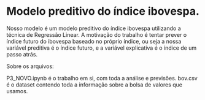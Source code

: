 # Modelo preditivo do índice ibovespa.

Nosso modelo é um modelo preditivo do índice ibovespa utilizando a técnica de Regressão Linear.
A motivação do trabalho é tentar prever o índice futuro do ibovespa baseado no próprio índice, ou seja a nossa variável preditiva é o índice futuro, e a variável explicativa é o índice de um passo atrás. 

Sobre os arquivos:

P3_NOVO.ipynb é o trabalho em si, com toda a análise e previsões.
bov.csv é o dataset contendo toda a informação sobre a bolsa de valores que usamos.
